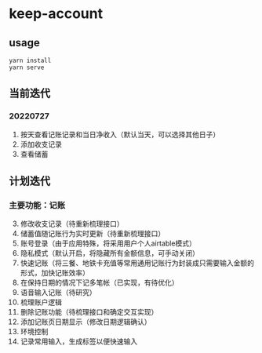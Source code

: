 # keep-account

## usage
```
yarn install
yarn serve
```
## 当前迭代
### 20220727
1. 按天查看记账记录和当日净收入（默认当天，可以选择其他日子）
2. 添加收支记录
3. 查看储蓄
## 计划迭代
### 主要功能：记账   
3. 修改收支记录（待重新梳理接口）  
4. 储蓄值随记账行为实时更新（待重新梳理接口）
5. 账号登录（由于应用特殊，将采用用户个人airtable模式）
6. 隐私模式（默认开启，将隐藏所有金额信息，可手动关闭）
7. 快速记账（将三餐、地铁卡充值等常用通用记账行为封装成只需要输入金额的形式，加快记账效率）
8. 在保持日期的情况下记多笔帐（已实现，有待优化）
9. 语音输入记账（待研究）
10. 梳理账户逻辑
11. 删除记账功能（待梳理接口和确定交互实现）
12. 添加记账页日期显示（修改日期逻辑确认）
13. 环境控制
14. 记录常用输入，生成标签以便快速输入